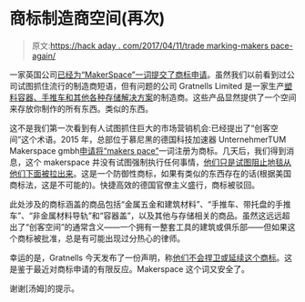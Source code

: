 # 商标制造商空间(再次)

> 原文:[https://hack aday . com/2017/04/11/trade marking-makers pace-again/](https://hackaday.com/2017/04/11/trademarking-makerspace-again/)

一家英国公司[已经为“MakerSpace”一词提交了商标申请](https://www.ipo.gov.uk/tmcase/Results/4/EU016191901)。虽然我们以前看到过公司试图抓住流行的制造商短语，但有问题的公司 Gratnells Limited 是一家生产[塑料容器、手推车和其他各种存储解决方案](http://www.gratnells.com/)的制造商。这些产品显然提供了一个空间来存放你制作的所有东西。类似的东西。

这不是我们第一次看到有人试图抓住巨大的市场营销机会:已经提出了“创客空间”这个术语。2015 年，总部位于慕尼黑的德国科技加速器 UnternehmerTUM Makerspace gmbh[申请将“makers pace”](http://hackaday.com/2015/05/05/trademarking-makerspace/)一词注册为商标。几天后，我们得到消息，这个 makerspace 并没有试图强制执行任何事情，[他们只是试图阻止地毯从他们下面被拉出来](http://hackaday.com/2016/01/13/makerspace-trademark-application-rejected/)。这是一个防御性商标，如果有类似的东西存在的话(根据美国商标法，这是不可能的)。快捷高效的德国官僚主义盛行，商标被驳回。

此处涉及的商标涵盖的商品包括“金属五金和建筑材料”、“手推车、带托盘的手推车”、“非金属材料导轨”和“容器盖”，以及其他与存储相关的商品。虽然这远远超出了“创客空间”的通常含义——一个拥有一整套工具的建筑或俱乐部——但如果这个商标被批准，总是有可能出现过分热心的律师。

幸运的是，Gratnells 今天发布了一份声明，称[他们不会捍卫或延续这个商标](http://www.gratnells.com/News/makerspaceupdate.aspx)。这是鉴于最近对商标申请的有限反应。Makerspace 这个词又安全了。

谢谢[汤姆]的提示。
